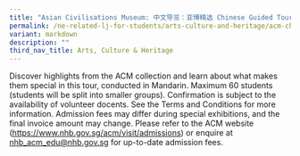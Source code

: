 ```yaml
---
title: "Asian Civilisations Museum: 中文导览：亚博精选 Chinese Guided Tour (ACM Highlights)"
permalink: /ne-related-lj-for-students/arts-culture-and-heritage/acm-chinese-guided-tour/
variant: markdown
description: ""
third_nav_title: Arts, Culture & Heritage
---
```

Discover highlights from the ACM collection and learn about what makes them special in this tour, conducted in Mandarin.
Maximum 60 students (students will be split into smaller groups). Confirmation is subject to the availability of volunteer docents. See the Terms and Conditions for more information.
Admission fees may differ during special exhibitions, and the final invoice amount may change. Please refer to the ACM website (https://www.nhb.gov.sg/acm/visit/admissions) or enquire at nhb_acm_edu@nhb.gov.sg for up-to-date admission fees.